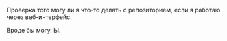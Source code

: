 Проверка того могу ли я что-то делать с репозиторием, если я работаю через веб-интерфейс.

Вроде бы могу. Ы.
